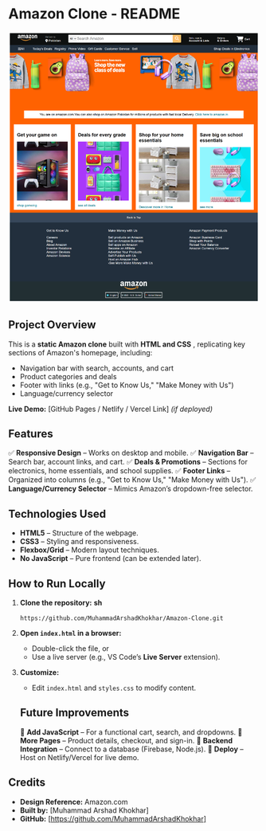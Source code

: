 # **Amazon Clone - README**

![1753883002344](image/README/1753883002344.png)

## **Project Overview**

This is a **static Amazon clone** built with  **HTML and CSS** , replicating key sections of Amazon's homepage, including:

* Navigation bar with search, accounts, and cart
* Product categories and deals
* Footer with links (e.g., "Get to Know Us," "Make Money with Us")
* Language/currency selector

**Live Demo:** [GitHub Pages / Netlify / Vercel Link] *(if deployed)*

## **Features**

✅ **Responsive Design** – Works on desktop and mobile.
✅ **Navigation Bar** – Search bar, account links, and cart.
✅ **Deals & Promotions** – Sections for electronics, home essentials, and school supplies.
✅ **Footer Links** – Organized into columns (e.g., "Get to Know Us," "Make Money with Us").
✅ **Language/Currency Selector** – Mimics Amazon’s dropdown-free selector.

## **Technologies Used**

* **HTML5** – Structure of the webpage.
* **CSS3** – Styling and responsiveness.
* **Flexbox/Grid** – Modern layout techniques.
* **No JavaScript** – Pure frontend (can be extended later).

## **How to Run Locally**

1. **Clone the repository:**
   **sh**

   ```
   https://github.com/MuhammadArshadKhokhar/Amazon-Clone.git

   ```
2. **Open `index.html` in a browser:**

   * Double-click the file, or
   * Use a live server (e.g., VS Code’s **Live Server** extension).
3. **Customize:**

   * Edit `index.html` and `styles.css` to modify content.

   ## ******Future Improvements******

   🔹 **Add JavaScript** – For a functional cart, search, and dropdowns.
   🔹 **More Pages** – Product details, checkout, and sign-in.
   🔹 **Backend Integration** – Connect to a database (Firebase, Node.js).
   🔹 **Deploy** – Host on Netlify/Vercel for live demo.

## **Credits**

* **Design Reference:** Amazon.com
* **Built by:** [Muhammad Arshad Khokhar]
* **GitHub:** [https://github.com/MuhammadArshadKhokhar]
